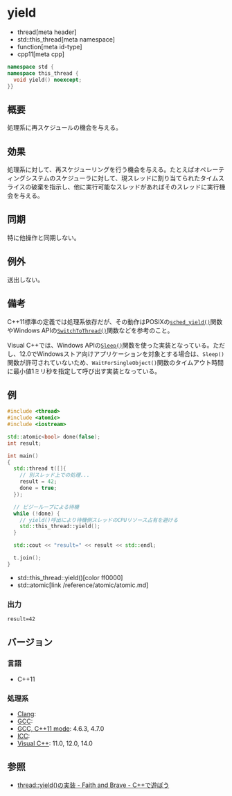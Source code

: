 # yield
* thread[meta header]
* std::this_thread[meta namespace]
* function[meta id-type]
* cpp11[meta cpp]

```cpp
namespace std {
namespace this_thread {
  void yield() noexcept;
}}
```

## 概要
処理系に再スケジュールの機会を与える。


## 効果
処理系に対して、再スケジューリングを行う機会を与える。たとえばオペレーティングシステムのスケジューラに対して、現スレッドに割り当てられたタイムスライスの破棄を指示し、他に実行可能なスレッドがあればそのスレッドに実行機会を与える。


## 同期
特に他操作と同期しない。


## 例外
送出しない。


## 備考
C++11標準の定義では処理系依存だが、その動作はPOSIXの[`sched_yield()`](https://linuxjm.osdn.jp/html/LDP_man-pages/man2/sched_yield.2.html)関数やWindows APIの[`SwitchToThread()`](https://msdn.microsoft.com/ja-jp/library/cc429368.aspx)関数などを参考のこと。

Visual C++では、Windows APIの[`Sleep()`](https://msdn.microsoft.com/en-us/library/windows/desktop/ms686298.aspx)関数を使った実装となっている。ただし、12.0でWindowsストア向けアプリケーションを対象とする場合は、`Sleep()`関数が許可されていないため、`WaitForSingleObject()`関数のタイムアウト時間に最小値1ミリ秒を指定して呼び出す実装となっている。

## 例
```cpp
#include <thread>
#include <atomic>
#include <iostream>

std::atomic<bool> done(false);
int result;

int main()
{
  std::thread t([]{
    // 別スレッド上での処理...
    result = 42;
    done = true;
  });

  // ビジーループによる待機
  while (!done) {
    // yield()呼出により待機側スレッドのCPUリソース占有を避ける
    std::this_thread::yield();
  }

  std::cout << "result=" << result << std::endl;

  t.join();
}
```
* std::this_thread::yield()[color ff0000]
* std::atomic[link /reference/atomic/atomic.md]

### 出力
```
result=42
```

## バージョン
### 言語
- C++11

### 処理系
- [Clang](/implementation.md#clang):
- [GCC](/implementation.md#gcc):
- [GCC, C++11 mode](/implementation.md#gcc): 4.6.3, 4.7.0
- [ICC](/implementation.md#icc):
- [Visual C++](/implementation.md#visual_cpp): 11.0, 12.0, 14.0


## 参照
- [thread::yield()の実装 - Faith and Brave - C++で遊ぼう](http://d.hatena.ne.jp/faith_and_brave/20120618/1340000626)

